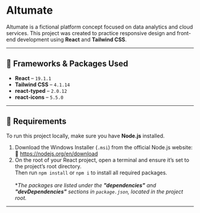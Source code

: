 <h1>Altumate</h1>

<p>
  Altumate is a fictional platform concept focused on data analytics and cloud services. This project was created to practice responsive design and front-end development using <strong>React</strong> and <strong>Tailwind CSS</strong>.
</p>

<hr>

<h2>🚀 Frameworks & Packages Used</h2>

<ul>
  <li><strong>React</strong> – <code>19.1.1</code></li>
  <li><strong>Tailwind CSS</strong> – <code>4.1.14</code></li>
  <li><strong>react-typed</strong> – <code>2.0.12</code></li>
  <li><strong>react-icons</strong> – <code>5.5.0</code></li>
</ul>

<hr>

<h2>🧩 Requirements</h2>

<p>
  To run this project locally, make sure you have <strong>Node.js</strong> installed.
</p>

<ol>
  <li>
    Download the Windows Installer (<code>.msi</code>) from the official Node.js website:<br>
    🔗 <a href="https://nodejs.org/en/download" target="_blank">https://nodejs.org/en/download</a>
  </li>
  <li>
    On the root of your React project, open a terminal and ensure it’s set to the project’s root directory.<br>
    Then run <code>npm install</code> or <code>npm i</code> to install all required packages.<br><br>
    *<em>The packages are listed under the <strong>"dependencies"</strong> and <strong>"devDependencies"</strong> sections in <code>package.json</code>, located in the project root.</em>
  </li>
</ol>

<hr>
